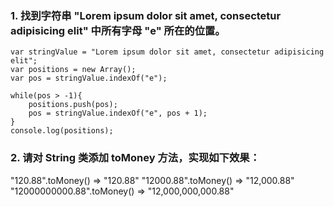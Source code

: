 ### 1. 找到字符串 "Lorem ipsum dolor sit amet, consectetur adipisicing elit" 中所有字母 "e" 所在的位置。

    var stringValue = "Lorem ipsum dolor sit amet, consectetur adipisicing elit";
    var positions = new Array();
    var pos = stringValue.indexOf("e");

    while(pos > -1){
        positions.push(pos);
        pos = stringValue.indexOf("e", pos + 1);
    }
    console.log(positions);

### 2. 请对 String 类添加 toMoney 方法，实现如下效果：

  "120.88".toMoney()                 =>      "120.88"
  "12000.88".toMoney()               =>      "12,000.88"
  "12000000000.88".toMoney()         =>      "12,000,000,000.88"
